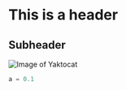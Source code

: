 # This is a header
## Subheader

![Image of Yaktocat](https://m.media-amazon.com/images/I/81TmHlRleJL._AC_UF1000,1000_QL80_.jpg)

``` python
a = 0.1
```
